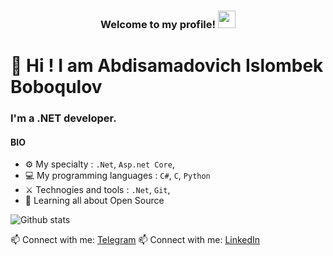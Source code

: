 
<h3 align="center">
  Welcome to my profile!
    <img src="https://media.giphy.com/media/hvRJCLFzcasrR4ia7z/giphy.gif" width="28">
</h3>

# 👋 Hi ! I am Abdisamadovich Islombek Boboqulov

### I'm a .NET developer.

#### BIO


- ⚙️ My specialty : `.Net`, `Asp.net Core`, 
- 💻 My programming languages : `C#`, `C`, `Python`
- ⚔️ Technogies and tools : `.Net`, `Git`,
- 🌱 Learning all about Open Source


 ![Github stats](https://github-readme-stats.vercel.app/api?username=abdisamadovich&show_icons=true&theme=dark)

📫 Connect with me: [Telegram](https://t.me/boboquloff)
📫 Connect with me: [LinkedIn](https://www.linkedin.com/in/abdisamadovich)

